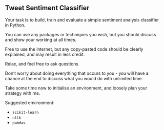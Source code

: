 ## Tweet Sentiment Classifier

Your task is to build, train and evaluate a simple sentiment analysis classifier in Python.

You can use any packages or techniques you wish, but you should discuss and show your working at all times.

Free to use the internet, but any copy-pasted code should be clearly explained, and may result in less credit.

Relax, and feel free to ask questions.

Don’t worry about doing everything that occurs to you - you will have a chance at the end to discuss what you would do with unlimited time.
 
Take some time now to initialise an environment, and loosely plan your strategy with me.
 
Suggested environment:
- `scikit-learn`
- `nltk`
- `pandas`
